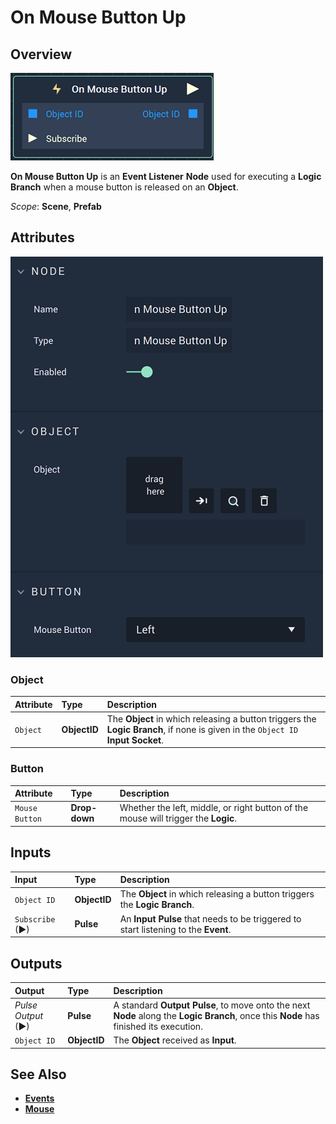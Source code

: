 # On Mouse Button Up

## Overview

![The On Mouse Button Up Node.](../../../.gitbook/assets/onmousebuttonupnode.png)

**On Mouse Button Up** is an **Event Listener** **Node** used for executing a **Logic Branch** when a mouse button is released on an **Object**.

*Scope*: **Scene**, **Prefab**

## Attributes

![The On Mouse Button Up Node Attributes.](../../../.gitbook/assets/onmousebuttonupattributes.png)

### Object

| Attribute | Type | Description |
| :--- | :--- | :--- |
| `Object` | **ObjectID** | The **Object** in which releasing a button triggers the **Logic Branch**, if none is given in the `Object ID` **Input Socket**. |

### Button

| Attribute | Type | Description |
| :--- | :--- | :--- |
| `Mouse Button` | **Drop-down** | Whether the left, middle, or right button of the mouse will trigger the **Logic**. |

## Inputs

| Input | Type | Description |
| :--- | :--- | :--- |
| `Object ID` | **ObjectID** | The **Object** in which releasing a button triggers the **Logic Branch**. |
| `Subscribe` (►)|**Pulse** | An **Input Pulse** that needs to be triggered to start listening to the **Event**. |

## Outputs

| Output | Type | Description |
| :--- | :--- | :--- |
| _Pulse Output_ \(►\) | **Pulse** | A standard **Output Pulse**, to move onto the next **Node** along the **Logic Branch**, once this **Node** has finished its execution. |
| `Object ID` | **ObjectID** | The **Object** received as **Input**. |

## See Also

* [**Events**](../)
* [**Mouse**](./)

